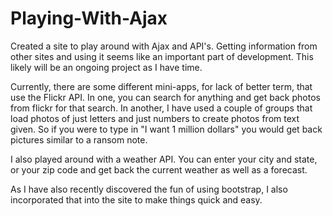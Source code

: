 # Playing-With-Ajax

Created a site to play around with Ajax and API's. Getting information from other sites and using it seems like an
important part of development. This likely will be an ongoing project as I have time.

Currently, there are some different mini-apps, for lack of better term, that use the Flickr API. In one, you can search
for anything and get back photos from flickr for that search. In another, I have used a couple of groups that load photos
of just letters and just numbers to create photos from text given. So if you were to type in "I want 1 million dollars" you
would get back pictures similar to a ransom note.

I also played around with a weather API. You can enter your city and state, or your zip code and get back the current weather
as well as a forecast. 

As I have also recently discovered the fun of using bootstrap, I also incorporated that into the site to make things quick and
easy.
